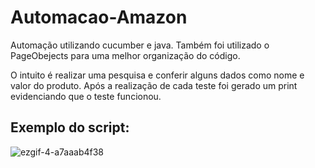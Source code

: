 # Automacao-Amazon

Automação utilizando cucumber e java. Também foi utilizado o PageObejects para uma melhor organização do código.

O intuito é realizar uma pesquisa e conferir alguns dados como nome e valor do produto. Após a realização de cada teste foi gerado um print evidenciando que o teste funcionou.

## Exemplo do script:  


![ezgif-4-a7aaab4f38](https://user-images.githubusercontent.com/50935903/181092766-6af680e3-4f1f-4185-abd1-1117bc2022d5.gif)
